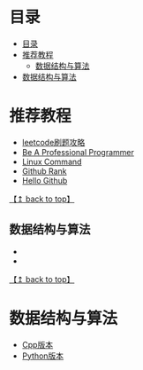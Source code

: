 # 目录

<!--ts-->
* [目录](#目录)
* [推荐教程](#推荐教程)
   * [数据结构与算法](#数据结构与算法)
* [数据结构与算法](#数据结构与算法-1)

<!-- Added by: zwl, at: 2021年 9月27日 星期一 10时51分52秒 CST -->

<!--te-->


# 推荐教程

- [leetcode刷题攻略](https://github.com/youngyangyang04/leetcode-master) 
- [Be A Professional Programmer](https://github.com/stanzhai/be-a-professional-programmer) 
- [Linux Command](https://github.com/jaywcjlove/linux-command) 
- [Github Rank](https://github.com/jaywcjlove/github-rank) 
- [Hello Github](https://github.com/521xueweihan/HelloGitHub) 

[【↥ back to top】](#目录)
## 数据结构与算法

- 
- 


[【↥ back to top】](#目录)
# 数据结构与算法

- [Cpp版本](./DataStructure/Cpp.md) 
- [Python版本](./DataStructure/Python.md) 
